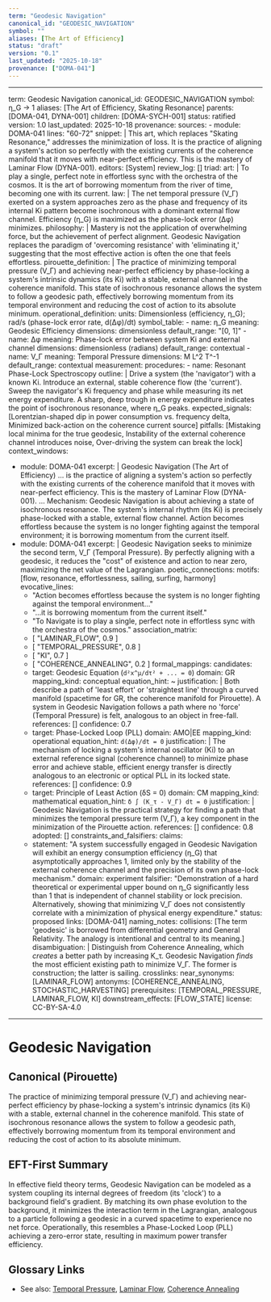 ```yaml
---
term: "Geodesic Navigation"
canonical_id: "GEODESIC_NAVIGATION"
symbol: ""
aliases: [The Art of Efficiency]
status: "draft"
version: "0.1"
last_updated: "2025-10-18"
provenance: ["DOMA-041"]
---
```


---
term: Geodesic Navigation
canonical_id: GEODESIC_NAVIGATION
symbol: η_G → 1
aliases: [The Art of Efficiency, Skating Resonance]
parents: [DOMA-041, DYNA-001]
children: [DOMA-SYCH-001]
status: ratified
version: 1.0
last_updated: 2025-10-18
provenance:
  sources:
    - module: DOMA-041
      lines: "60-72"
      snippet: |
        This art, which replaces "Skating Resonance," addresses the minimization of loss. It is the practice of aligning a system's action so perfectly with the existing currents of the coherence manifold that it moves with near-perfect efficiency. This is the mastery of Laminar Flow (DYNA-001).
  editors: [System]
  review_log: []
triad:
  art: |
    To play a single, perfect note in effortless sync with the orchestra of the cosmos. It is the art of borrowing momentum from the river of time, becoming one with its current.
  law: |
    The net temporal pressure (V_Γ) exerted on a system approaches zero as the phase and frequency of its internal Ki pattern become isochronous with a dominant external flow channel. Efficiency (η_G) is maximized as the phase-lock error (Δφ) minimizes.
  philosophy: |
    Mastery is not the application of overwhelming force, but the achievement of perfect alignment. Geodesic Navigation replaces the paradigm of 'overcoming resistance' with 'eliminating it,' suggesting that the most effective action is often the one that feels effortless.
pirouette_definition: |
  The practice of minimizing temporal pressure (V_Γ) and achieving near-perfect efficiency by phase-locking a system's intrinsic dynamics (its Ki) with a stable, external channel in the coherence manifold. This state of isochronous resonance allows the system to follow a geodesic path, effectively borrowing momentum from its temporal environment and reducing the cost of action to its absolute minimum.
operational_definition:
  units: Dimensionless (efficiency, η_G); rad/s (phase-lock error rate, d(Δφ)/dt)
  symbol_table:
    - name: η_G
      meaning: Geodesic Efficiency
      dimensions: dimensionless
      default_range: "[0, 1]"
    - name: Δφ
      meaning: Phase-lock error between system Ki and external channel
      dimensions: dimensionless (radians)
      default_range: contextual
    - name: V_Γ
      meaning: Temporal Pressure
      dimensions: M L^2 T^-1
      default_range: contextual
  measurement:
    procedures:
      - name: Resonant Phase-Lock Spectroscopy
        outline: |
          Drive a system (the 'navigator') with a known Ki. Introduce an external, stable coherence flow (the 'current'). Sweep the navigator's Ki frequency and phase while measuring its net energy expenditure. A sharp, deep trough in energy expenditure indicates the point of isochronous resonance, where η_G peaks.
        expected_signals: [Lorentzian-shaped dip in power consumption vs. frequency delta, Minimized back-action on the coherence current source]
        pitfalls: [Mistaking local minima for the true geodesic, Instability of the external coherence channel introduces noise, Over-driving the system can break the lock]
context_windows:
  - module: DOMA-041
    excerpt: |
      Geodesic Navigation (The Art of Efficiency) ... is the practice of aligning a system's action so perfectly with the existing currents of the coherence manifold that it moves with near-perfect efficiency. This is the mastery of Laminar Flow (DYNA-001). ... Mechanism: Geodesic Navigation is about achieving a state of isochronous resonance. The system's internal rhythm (its Ki) is precisely phase-locked with a stable, external flow channel. Action becomes effortless because the system is no longer fighting against the temporal environment; it is borrowing momentum from the current itself.
  - module: DOMA-041
    excerpt: |
      Geodesic Navigation seeks to minimize the second term, V_Γ (Temporal Pressure). By perfectly aligning with a geodesic, it reduces the "cost" of existence and action to near zero, maximizing the net value of the Lagrangian.
poetic_connections:
  motifs: [flow, resonance, effortlessness, sailing, surfing, harmony]
  evocative_lines:
    - "Action becomes effortless because the system is no longer fighting against the temporal environment..."
    - "...it is borrowing momentum from the current itself."
    - "To Navigate is to play a single, perfect note in effortless sync with the orchestra of the cosmos."
  association_matrix:
    - [ "LAMINAR_FLOW", 0.9 ]
    - [ "TEMPORAL_PRESSURE", 0.8 ]
    - [ "KI", 0.7 ]
    - [ "COHERENCE_ANNEALING", 0.2 ]
formal_mappings:
  candidates:
    - target: Geodesic Equation (`d²x^μ/dτ² + ... = 0`)
      domain: GR
      mapping_kind: conceptual
      equation_hint: ~
      justification: |
        Both describe a path of 'least effort' or 'straightest line' through a curved manifold (spacetime for GR, the coherence manifold for Pirouette). A system in Geodesic Navigation follows a path where no 'force' (Temporal Pressure) is felt, analogous to an object in free-fall.
      references: []
      confidence: 0.7
    - target: Phase-Locked Loop (PLL)
      domain: AMO|EE
      mapping_kind: operational
      equation_hint: `d(Δφ)/dt = 0`
      justification: |
        The mechanism of locking a system's internal oscillator (Ki) to an external reference signal (coherence channel) to minimize phase error and achieve stable, efficient energy transfer is directly analogous to an electronic or optical PLL in its locked state.
      references: []
      confidence: 0.9
    - target: Principle of Least Action (δS = 0)
      domain: CM
      mapping_kind: mathematical
      equation_hint: `δ ∫ (K_τ - V_Γ) dt = 0`
      justification: |
        Geodesic Navigation is the practical strategy for finding a path that minimizes the temporal pressure term (V_Γ), a key component in the minimization of the Pirouette action.
      references: []
      confidence: 0.8
  adopted: []
constraints_and_falsifiers:
  claims:
    - statement: "A system successfully engaged in Geodesic Navigation will exhibit an energy consumption efficiency (η_G) that asymptotically approaches 1, limited only by the stability of the external coherence channel and the precision of its own phase-lock mechanism."
      domain: experiment
      falsifier: "Demonstration of a hard theoretical or experimental upper bound on η_G significantly less than 1 that is independent of channel stability or lock precision. Alternatively, showing that minimizing V_Γ does not consistently correlate with a minimization of physical energy expenditure."
      status: proposed
      links: [DOMA-041]
naming_notes:
  collisions: [The term 'geodesic' is borrowed from differential geometry and General Relativity. The analogy is intentional and central to its meaning.]
  disambiguation: |
    Distinguish from Coherence Annealing, which *creates* a better path by increasing K_τ. Geodesic Navigation *finds* the most efficient existing path to minimize V_Γ. The former is construction; the latter is sailing.
crosslinks:
  near_synonyms: [LAMINAR_FLOW]
  antonyms: [COHERENCE_ANNEALING, STOCHASTIC_HARVESTING]
  prerequisites: [TEMPORAL_PRESSURE, LAMINAR_FLOW, KI]
  downstream_effects: [FLOW_STATE]
license: CC-BY-SA-4.0
---

# Geodesic Navigation

## Canonical (Pirouette)
The practice of minimizing temporal pressure (V_Γ) and achieving near-perfect efficiency by phase-locking a system's intrinsic dynamics (its Ki) with a stable, external channel in the coherence manifold. This state of isochronous resonance allows the system to follow a geodesic path, effectively borrowing momentum from its temporal environment and reducing the cost of action to its absolute minimum.

## EFT-First Summary
In effective field theory terms, Geodesic Navigation can be modeled as a system coupling its internal degrees of freedom (its 'clock') to a background field's gradient. By matching its own phase evolution to the background, it minimizes the interaction term in the Lagrangian, analogous to a particle following a geodesic in a curved spacetime to experience no net force. Operationally, this resembles a Phase-Locked Loop (PLL) achieving a zero-error state, resulting in maximum power transfer efficiency.

## Glossary Links
- See also: [Temporal Pressure](<#>), [Laminar Flow](<#>), [Coherence Annealing](<#>)